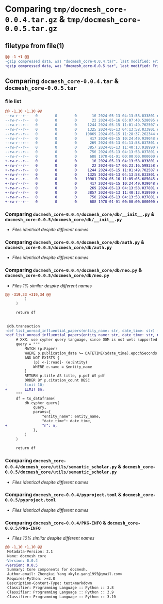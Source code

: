 # Comparing `tmp/docmesh_core-0.0.4.tar.gz` & `tmp/docmesh_core-0.0.5.tar.gz`

## filetype from file(1)

```diff
@@ -1 +1 @@
-gzip compressed data, was "docmesh_core-0.0.4.tar", last modified: Fri Jan  1 00:00:00 2016, max compression
+gzip compressed data, was "docmesh_core-0.0.5.tar", last modified: Fri Jan  1 00:00:00 2016, max compression
```

## Comparing `docmesh_core-0.0.4.tar` & `docmesh_core-0.0.5.tar`

### file list

```diff
@@ -1,10 +1,10 @@
--rw-r--r--   0        0        0       10 2024-05-13 04:13:58.033801 docmesh_core-0.0.4/README.md
--rw-r--r--   0        0        0       22 2024-05-16 05:07:40.528095 docmesh_core-0.0.4/docmesh_core/__init__.py
--rw-r--r--   0        0        0     1244 2024-05-15 11:01:49.702507 docmesh_core-0.0.4/docmesh_core/db/__init__.py
--rw-r--r--   0        0        0     1325 2024-05-13 04:13:58.033801 docmesh_core-0.0.4/docmesh_core/db/auth.py
--rw-r--r--   0        0        0    10869 2024-05-15 11:28:37.262344 docmesh_core-0.0.4/docmesh_core/db/neo.py
--rw-r--r--   0        0        0      417 2024-05-15 10:24:49.939048 docmesh_core-0.0.4/docmesh_core/utils/__init__.py
--rw-r--r--   0        0        0      269 2024-05-13 04:13:58.037801 docmesh_core-0.0.4/docmesh_core/utils/graph_utils.py
--rw-r--r--   0        0        0     3857 2024-05-13 11:40:13.918990 docmesh_core-0.0.4/docmesh_core/utils/semantic_scholar.py
--rw-r--r--   0        0        0      750 2024-05-13 04:13:58.037801 docmesh_core-0.0.4/pyproject.toml
--rw-r--r--   0        0        0      688 1970-01-01 00:00:00.000000 docmesh_core-0.0.4/PKG-INFO
+-rw-r--r--   0        0        0       10 2024-05-13 04:13:58.033801 docmesh_core-0.0.5/README.md
+-rw-r--r--   0        0        0       22 2024-05-17 06:23:16.598358 docmesh_core-0.0.5/docmesh_core/__init__.py
+-rw-r--r--   0        0        0     1244 2024-05-15 11:01:49.702507 docmesh_core-0.0.5/docmesh_core/db/__init__.py
+-rw-r--r--   0        0        0     1325 2024-05-13 04:13:58.033801 docmesh_core-0.0.5/docmesh_core/db/auth.py
+-rw-r--r--   0        0        0    10901 2024-05-16 11:05:05.685045 docmesh_core-0.0.5/docmesh_core/db/neo.py
+-rw-r--r--   0        0        0      417 2024-05-15 10:24:49.939048 docmesh_core-0.0.5/docmesh_core/utils/__init__.py
+-rw-r--r--   0        0        0      269 2024-05-13 04:13:58.037801 docmesh_core-0.0.5/docmesh_core/utils/graph_utils.py
+-rw-r--r--   0        0        0     3857 2024-05-13 11:40:13.918990 docmesh_core-0.0.5/docmesh_core/utils/semantic_scholar.py
+-rw-r--r--   0        0        0      750 2024-05-13 04:13:58.037801 docmesh_core-0.0.5/pyproject.toml
+-rw-r--r--   0        0        0      688 1970-01-01 00:00:00.000000 docmesh_core-0.0.5/PKG-INFO
```

### Comparing `docmesh_core-0.0.4/docmesh_core/db/__init__.py` & `docmesh_core-0.0.5/docmesh_core/db/__init__.py`

 * *Files identical despite different names*

### Comparing `docmesh_core-0.0.4/docmesh_core/db/auth.py` & `docmesh_core-0.0.5/docmesh_core/db/auth.py`

 * *Files identical despite different names*

### Comparing `docmesh_core-0.0.4/docmesh_core/db/neo.py` & `docmesh_core-0.0.5/docmesh_core/db/neo.py`

 * *Files 1% similar despite different names*

```diff
@@ -319,33 +319,34 @@
         )
     )
 
     return df
 
 
 @db.transaction
-def list_unread_influential_papers(entity_name: str, date_time: str) -> DataFrame:
+def list_unread_influential_papers(entity_name: str, date_time: str, n: int) -> DataFrame:
     # XXX: use cypher query language, since OGM is not well supported
     query = """
         MATCH (p:Paper)
         WHERE p.publication_date >= DATETIME($date_time).epochSeconds
         AND NOT EXISTS {
             (p) <-[:read]- (e:Entity)
             WHERE e.name = $entity_name
         }
         RETURN p.title AS title, p.pdf AS pdf
         ORDER BY p.citation_count DESC
-        limit 10;
+        LIMIT $n;
     """
     df = to_dataframe(
         db.cypher_query(
             query,
             params={
                 "entity_name": entity_name,
                 "date_time": date_time,
+                "n": n,
             },
         )
     )
 
     return df
```

### Comparing `docmesh_core-0.0.4/docmesh_core/utils/semantic_scholar.py` & `docmesh_core-0.0.5/docmesh_core/utils/semantic_scholar.py`

 * *Files identical despite different names*

### Comparing `docmesh_core-0.0.4/pyproject.toml` & `docmesh_core-0.0.5/pyproject.toml`

 * *Files identical despite different names*

### Comparing `docmesh_core-0.0.4/PKG-INFO` & `docmesh_core-0.0.5/PKG-INFO`

 * *Files 10% similar despite different names*

```diff
@@ -1,10 +1,10 @@
 Metadata-Version: 2.1
 Name: docmesh_core
-Version: 0.0.4
+Version: 0.0.5
 Summary: Core components for docmesh.
 Author-email: Zhengkai Yang <kyle.yang1995@gmail.com>
 Requires-Python: >=3.8
 Description-Content-Type: text/markdown
 Classifier: Programming Language :: Python :: 3.8
 Classifier: Programming Language :: Python :: 3.9
 Classifier: Programming Language :: Python :: 3.10
```

